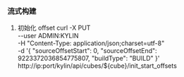 ### 流式构建
1. 初始化 offset
curl -X PUT \
--user ADMIN:KYLIN \
-H "Content-Type: application/json;charset=utf-8" \
-d '{ 
"sourceOffsetStart": 0, 
"sourceOffsetEnd": 9223372036854775807, 
"buildType": "BUILD"
}' \
http://ip:port/kylin/api/cubes/${cube}/init_start_offsets